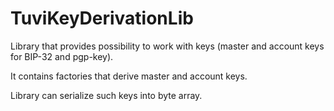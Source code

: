 # TuviKeyDerivationLib

Library that provides possibility to work with keys (master and account keys for BIP-32 and pgp-key).

It contains factories that derive master and account keys.

Library can serialize such keys into byte array.

